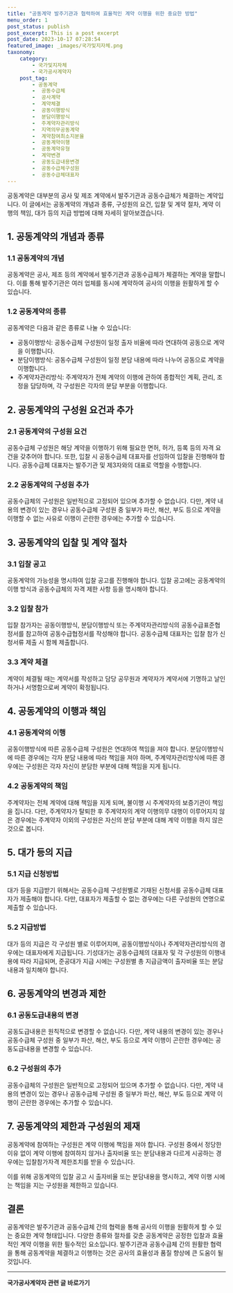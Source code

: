 ```yaml
---
title: "공동계약 발주기관과 협력하여 효율적인 계약 이행을 위한 중요한 방법"
menu_order: 1
post_status: publish
post_excerpt: This is a post excerpt
post_date: 2023-10-17 07:28:54
featured_image: _images/국가및지자체.png
taxonomy:
    category:
        - 국가및지자체
        - 국가공사계약자
    post_tag:
        - 공동계약
        -  공동수급체
        -  공사계약
        -  계약체결
        -  공동이행방식
        -  분담이행방식
        -  주계약자관리방식
        -  지역의무공동계약
        -  계약참여최소지분율
        -  공동계약이행
        -  공동계약유형
        -  계약변경
        -  공동도급내용변경
        -  공동수급체구성원
        -  공동수급체대표자
---
```




공동계약은 대부분의 공사 및 제조 계약에서 발주기관과 공동수급체가 체결하는 계약입니다. 이 글에서는 공동계약의 개념과 종류, 구성원의 요건, 입찰 및 계약 절차, 계약 이행의 책임, 대가 등의 지급 방법에 대해 자세히 알아보겠습니다.

## 1. 공동계약의 개념과 종류

### 1.1 공동계약의 개념

공동계약은 공사, 제조 등의 계약에서 발주기관과 공동수급체가 체결하는 계약을 말합니다. 이를 통해 발주기관은 여러 업체를 동시에 계약하여 공사의 이행을 원활하게 할 수 있습니다.

### 1.2 공동계약의 종류

공동계약은 다음과 같은 종류로 나눌 수 있습니다:

- 공동이행방식: 공동수급체 구성원이 일정 출자 비율에 따라 연대하여 공동으로 계약을 이행합니다.
- 분담이행방식: 공동수급체 구성원이 일정 분담 내용에 따라 나누어 공동으로 계약을 이행합니다.
- 주계약자관리방식: 주계약자가 전체 계약의 이행에 관하여 종합적인 계획, 관리, 조정을 담당하며, 각 구성원은 각자의 분담 부분을 이행합니다.

## 2. 공동계약의 구성원 요건과 추가

### 2.1 공동계약의 구성원 요건

공동수급체 구성원은 해당 계약을 이행하기 위해 필요한 면허, 허가, 등록 등의 자격 요건을 갖추어야 합니다. 또한, 입찰 시 공동수급체 대표자를 선임하여 입찰을 진행해야 합니다. 공동수급체 대표자는 발주기관 및 제3자와의 대표로 역할을 수행합니다.

### 2.2 공동계약의 구성원 추가

공동수급체의 구성원은 일반적으로 고정되어 있으며 추가할 수 없습니다. 다만, 계약 내용의 변경이 있는 경우나 공동수급체 구성원 중 일부가 파산, 해산, 부도 등으로 계약을 이행할 수 없는 사유로 이행이 곤란한 경우에는 추가할 수 있습니다.

## 3. 공동계약의 입찰 및 계약 절차

### 3.1 입찰 공고

공동계약의 가능성을 명시하여 입찰 공고를 진행해야 합니다. 입찰 공고에는 공동계약의 이행 방식과 공동수급체의 자격 제한 사항 등을 명시해야 합니다.

### 3.2 입찰 참가

입찰 참가자는 공동이행방식, 분담이행방식 또는 주계약자관리방식의 공동수급표준협정서를 참고하여 공동수급협정서를 작성해야 합니다. 공동수급체 대표자는 입찰 참가 신청서류 제출 시 함께 제출합니다.

### 3.3 계약 체결

계약이 체결될 때는 계약서를 작성하고 담당 공무원과 계약자가 계약서에 기명하고 날인하거나 서명함으로써 계약이 확정됩니다.

## 4. 공동계약의 이행과 책임

### 4.1 공동계약의 이행

공동이행방식에 따른 공동수급체 구성원은 연대하여 책임을 져야 합니다. 분담이행방식에 따른 경우에는 각자 분담 내용에 따라 책임을 져야 하며, 주계약자관리방식에 따른 경우에는 구성원은 각자 자신이 분담한 부분에 대해 책임을 지게 됩니다.

### 4.2 공동계약의 책임

주계약자는 전체 계약에 대해 책임을 지게 되며, 불이행 시 주계약자의 보증기관이 책임을 집니다. 다만, 주계약자가 탈퇴한 후 주계약자의 계약 이행의무 대행이 이루어지지 않은 경우에는 주계약자 이외의 구성원은 자신의 분담 부분에 대해 계약 이행을 하지 않은 것으로 봅니다.

## 5. 대가 등의 지급

### 5.1 지급 신청방법

대가 등을 지급받기 위해서는 공동수급체 구성원별로 기재된 신청서를 공동수급체 대표자가 제출해야 합니다. 다만, 대표자가 제출할 수 없는 경우에는 다른 구성원의 연명으로 제출할 수 있습니다.

### 5.2 지급방법

대가 등의 지급은 각 구성원 별로 이루어지며, 공동이행방식이나 주계약자관리방식의 경우에는 대표자에게 지급됩니다. 기성대가는 공동수급체의 대표자 및 각 구성원의 이행내용에 따라 지급되며, 준공대가 지급 시에는 구성원별 총 지급금액이 출자비율 또는 분담내용과 일치해야 합니다.

## 6. 공동계약의 변경과 제한

### 6.1 공동도급내용의 변경

공동도급내용은 원칙적으로 변경할 수 없습니다. 다만, 계약 내용의 변경이 있는 경우나 공동수급체 구성원 중 일부가 파산, 해산, 부도 등으로 계약 이행이 곤란한 경우에는 공동도급내용을 변경할 수 있습니다.

### 6.2 구성원의 추가

공동수급체의 구성원은 일반적으로 고정되어 있으며 추가할 수 없습니다. 다만, 계약 내용의 변경이 있는 경우나 공동수급체 구성원 중 일부가 파산, 해산, 부도 등으로 계약 이행이 곤란한 경우에는 추가할 수 있습니다.

## 7. 공동계약의 제한과 구성원의 제재

공동계약에 참여하는 구성원은 계약 이행에 책임을 져야 합니다. 구성원 중에서 정당한 이유 없이 계약 이행에 참여하지 않거나 출자비율 또는 분담내용과 다르게 시공하는 경우에는 입찰참가자격 제한조치를 받을 수 있습니다.

이를 위해 공동계약의 입찰 공고 시 출자비율 또는 분담내용을 명시하고, 계약 이행 시에는 책임을 지는 구성원을 제한하고 있습니다.

## 결론

공동계약은 발주기관과 공동수급체 간의 협력을 통해 공사의 이행을 원활하게 할 수 있는 중요한 계약 형태입니다. 다양한 종류와 절차를 갖춘 공동계약은 공정한 입찰과 효율적인 계약 이행을 위한 필수적인 요소입니다. 발주기관과 공동수급체 간의 원활한 협력을 통해 공동계약을 체결하고 이행하는 것은 공사의 효율성과 품질 향상에 큰 도움이 될 것입니다.
<!-- wp:separator -->
<hr class="wp-block-separator has-alpha-channel-opacity"/>
<!-- /wp:separator -->

<!-- wp:group {"backgroundColor":"base","layout":{"type":"constrained"}} -->
<div class="wp-block-group has-base-background-color has-background"><!-- wp:paragraph {"align":"center","fontSize":"large"} -->
<p class="has-text-align-center has-large-font-size"><strong>국가공사계약자 관련 글 바로가기</strong></p>
<!-- /wp:paragraph -->


<!-- wp:latest-posts
{"categories":[{"id":6878,"count":19,"description":"","link":"https://uknowlaw.com/category/%ea%b5%ad%ea%b0%80%ea%b3%b5%ec%82%ac%ea%b3%84%ec%95%bd%ec%9e%90/","name":"국가공사계약자","slug":"국가공사계약자","taxonomy":"category","parent":0,"meta":[],"_links":{"self":[{"href":"https://uknowlaw.com/wp-json/wp/v2/categories/6878"}],"collection":[{"href":"https://uknowlaw.com/wp-json/wp/v2/categories"}],"about":[{"href":"https://uknowlaw.com/wp-json/wp/v2/taxonomies/category"}],"wp:post_type":[{"href":"https://uknowlaw.com/wp-json/wp/v2/posts?categories=6878"}],"curies":[{"name":"wp","href":"https://api.w.org/{rel}","templated":true}]}}],"postsToShow":100,"excerptLength":28,"postLayout":"grid","columns":2,"featuredImageAlign":"left","featuredImageSizeSlug":"large","fontSize":"medium"} /--></div>
<!-- /wp:group -->